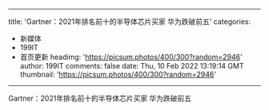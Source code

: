 
---
title: 'Gartner：2021年排名前十的半导体芯片买家 华为跌破前五'
categories: 
 - 新媒体
 - 199IT
 - 首页更新
headimg: 'https://picsum.photos/400/300?random=2946'
author: 199IT
comments: false
date: Thu, 10 Feb 2022 13:19:14 GMT
thumbnail: 'https://picsum.photos/400/300?random=2946'
---

<div>   
Gartner：2021年排名前十的半导体芯片买家 华为跌破前五  
</div>
            